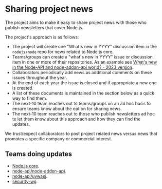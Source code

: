 # Sharing project news

The project aims to make it easy
to share project news with those who publish newsletters
that cover Node.js.

The project's approach is as follows:

* The project will create one "What's new in YYYY" discussion item in
  the `nodejs/node` repo for news related to Node.js core.
* Teams/groups can create a "what's new in YYYY" issue or discussion item
  in one or more of their repositories. As an example see
  [What's new in the Node-API and node-addon-api world? - 2023 version](https://github.com/nodejs/abi-stable-node/issues/446).
* Collaborators periodically add news as additional comments on these
  issues throughout the year.
* At the end of each year the issue is closed and if appropriate a
  new one is created.
* A list of these documents is maintained in the section below as a
  quick way to find them.
* The next-10 team reaches out to teams/groups on an ad hoc basis
  to ensure teams know about the option for sharing news.
* The next-10 team reaches out to those who publish newsletters ad hoc
  to let them know about this approach and how they can find the updates.

We trust/expect collaborators to post project related news versus news
that promotes a specific company or commercial interest.

## Teams doing updates

* [Node.js core](https://github.com/orgs/nodejs/discussions/47703).
* [node-api/node-addon-api](https://github.com/nodejs/abi-stable-node/issues/446).
* [node-api/uvwasi](https://github.com/nodejs/uvwasi/issues/201).
* [security-wg](https://github.com/nodejs/security-wg/issues/1006).
